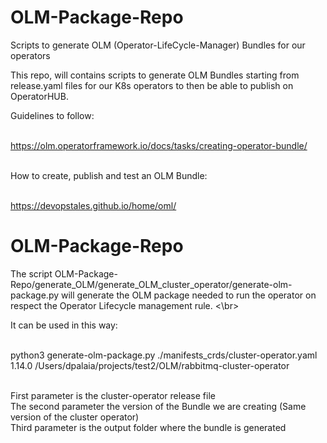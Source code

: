 # OLM-Package-Repo
Scripts to generate OLM (Operator-LifeCycle-Manager) Bundles for our operators </br>

This repo, will contains scripts to generate OLM Bundles starting from release.yaml files for our K8s operators to then be able to publish on OperatorHUB.</br>

Guidelines to follow: </br></br>

https://olm.operatorframework.io/docs/tasks/creating-operator-bundle/ </br></br>

How to create, publish and test an OLM Bundle:</br></br>

https://devopstales.github.io/home/oml/


# OLM-Package-Repo

The script OLM-Package-Repo/generate_OLM/generate_OLM_cluster_operator/generate-olm-package.py will generate the OLM package needed to run the operator on respect the Operator Lifecycle management rule. <\br>

It can be used in this way: </br></br>

python3 generate-olm-package.py ./manifests_crds/cluster-operator.yaml 1.14.0 /Users/dpalaia/projects/test2/OLM/rabbitmq-cluster-operator </br></br>

First parameter is the cluster-operator release file </br>
The second parameter the version of the Bundle we are creating (Same version of the cluster operator) </br>
Third parameter is the output folder where the bundle is generated

